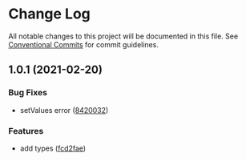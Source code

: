 # Change Log

All notable changes to this project will be documented in this file.
See [Conventional Commits](https://conventionalcommits.org) for commit guidelines.

## 1.0.1 (2021-02-20)


### Bug Fixes

* setValues error ([8420032](https://github.com/misaeldossantos/fluid-form/commit/84200326ae1dd923ba9eaad518707825b5eeb793))


### Features

* add types ([fcd2fae](https://github.com/misaeldossantos/fluid-form/commit/fcd2fae8aa72b538b81fd7b643822da6409dd47e))

